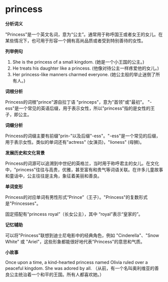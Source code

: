 # princess

**分析词义**

  

"Princess"是一个英文名词，意为“公主”。通常用于称呼国王或者女王的女儿。在某些情况下，也可用于形容一个拥有高尚品质或者受到特别善待的女性。

  

**列举例句**

  

1.  She is the princess of a small kingdom. (她是一个小王国的公主。)
2.  He treats his daughter like a princess. (他像对待公主一样疼爱他的女儿。)
3.  Her princess-like manners charmed everyone. (她公主般的举止迷倒了所有人。)

  

**词根分析**

  

Princess的词根"prince"源自拉丁语 "princeps"，意为"首领"或"最初"。 "-ess"是一个常见的英语后缀，用于表示女性，所以"princess"指的是女性的王子，即公主。

  

**词缀分析**

  

Princess的词缀主要有前缀"prin-"以及后缀"-ess"。"-ess"是一个常见的后缀，用于表示女性。类似的单词还有"actress" (女演员)，"lioness" (母狮)。

  

**发展历史和文化背景**

  

Princess的词源可以追溯到中世纪的英格兰，当时用于称呼君主的女儿。在文化中，"princess"往往与高贵，优雅，甚至富有和贵气等词语关联。在许多儿童故事和童话中，公主往往是主角，象征着美丽和善良。

  

**单词变形**

  

Princess的对应单词有男性形式“Prince”（王子）。"Princess"的复数形式是"Princesses"。

  

固定搭配有“princess royal”（长女公主），其中 “royal”表示“皇家的”。

  

**记忆辅助**

  

可以将"Princess"联想到迪士尼电影中的经典角色，例如 "Cinderella"、"Snow White" 或 "Ariel"，这些形象都能很好地代表"Princess"的意思和气质。

  

**小故事**

  

Once upon a time, a kind-hearted princess named Olivia ruled over a peaceful kingdom. She was adored by all. （从前，有一个名叫奥利维亚的善良公主统治着一个和平的王国。所有人都喜欢她。）

